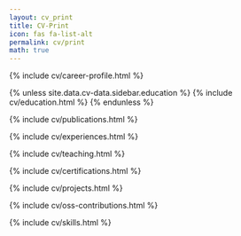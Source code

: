 ```yaml
---
layout: cv_print
title: CV-Print
icon: fas fa-list-alt
permalink: cv/print
math: true
---
```



{% include cv/career-profile.html %}

{% unless site.data.cv-data.sidebar.education %}
  {% include cv/education.html %}
{% endunless %}

{% include cv/publications.html %}

{% include cv/experiences.html %}

{% include cv/teaching.html %}

{% include cv/certifications.html %}

{% include cv/projects.html %}

{% include cv/oss-contributions.html %}

{% include cv/skills.html %}

